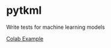 # pytkml
Write tests for machine learning models

[Colab Example](https://colab.research.google.com/drive/1auylRHGuWIR9cZiP92eCLj5QWtj6EjQr?usp=sharing)
